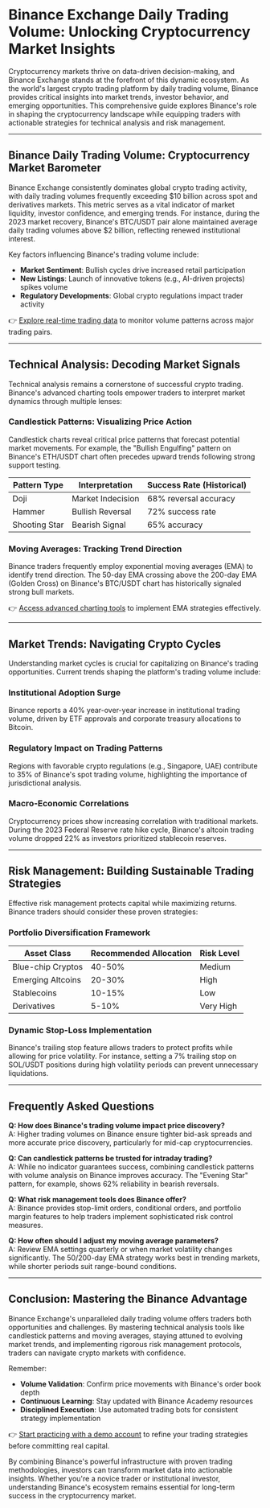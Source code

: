 # Binance Exchange Daily Trading Volume: Unlocking Cryptocurrency Market Insights  

Cryptocurrency markets thrive on data-driven decision-making, and Binance Exchange stands at the forefront of this dynamic ecosystem. As the world's largest crypto trading platform by daily trading volume, Binance provides critical insights into market trends, investor behavior, and emerging opportunities. This comprehensive guide explores Binance's role in shaping the cryptocurrency landscape while equipping traders with actionable strategies for technical analysis and risk management.  

---

## Binance Daily Trading Volume: Cryptocurrency Market Barometer  

Binance Exchange consistently dominates global crypto trading activity, with daily trading volumes frequently exceeding $10 billion across spot and derivatives markets. This metric serves as a vital indicator of market liquidity, investor confidence, and emerging trends. For instance, during the 2023 market recovery, Binance's BTC/USDT pair alone maintained average daily trading volumes above $2 billion, reflecting renewed institutional interest.  

Key factors influencing Binance's trading volume include:  
- **Market Sentiment**: Bullish cycles drive increased retail participation  
- **New Listings**: Launch of innovative tokens (e.g., AI-driven projects) spikes volume  
- **Regulatory Developments**: Global crypto regulations impact trader activity  

👉 [Explore real-time trading data](https://bit.ly/okx-bonus) to monitor volume patterns across major trading pairs.  

---

## Technical Analysis: Decoding Market Signals  

Technical analysis remains a cornerstone of successful crypto trading. Binance's advanced charting tools empower traders to interpret market dynamics through multiple lenses:  

### Candlestick Patterns: Visualizing Price Action  

Candlestick charts reveal critical price patterns that forecast potential market movements. For example, the "Bullish Engulfing" pattern on Binance's ETH/USDT chart often precedes upward trends following strong support testing.  

| Pattern Type | Interpretation | Success Rate (Historical) |  
|--------------|----------------|---------------------------|  
| Doji         | Market Indecision | 68% reversal accuracy |  
| Hammer       | Bullish Reversal | 72% success rate |  
| Shooting Star  | Bearish Signal | 65% accuracy |  

### Moving Averages: Tracking Trend Direction  

Binance traders frequently employ exponential moving averages (EMA) to identify trend direction. The 50-day EMA crossing above the 200-day EMA (Golden Cross) on Binance's BTC/USDT chart has historically signaled strong bull markets.  

👉 [Access advanced charting tools](https://bit.ly/okx-bonus) to implement EMA strategies effectively.  

---

## Market Trends: Navigating Crypto Cycles  

Understanding market cycles is crucial for capitalizing on Binance's trading opportunities. Current trends shaping the platform's trading volume include:  

### Institutional Adoption Surge  

Binance reports a 40% year-over-year increase in institutional trading volume, driven by ETF approvals and corporate treasury allocations to Bitcoin.  

### Regulatory Impact on Trading Patterns  

Regions with favorable crypto regulations (e.g., Singapore, UAE) contribute to 35% of Binance's spot trading volume, highlighting the importance of jurisdictional analysis.  

### Macro-Economic Correlations  

Cryptocurrency prices show increasing correlation with traditional markets. During the 2023 Federal Reserve rate hike cycle, Binance's altcoin trading volume dropped 22% as investors prioritized stablecoin reserves.  

---

## Risk Management: Building Sustainable Trading Strategies  

Effective risk management protects capital while maximizing returns. Binance traders should consider these proven strategies:  

### Portfolio Diversification Framework  

| Asset Class | Recommended Allocation | Risk Level |  
|-------------|-------------------------|------------|  
| Blue-chip Cryptos | 40-50% | Medium |  
| Emerging Altcoins | 20-30% | High |  
| Stablecoins | 10-15% | Low |  
| Derivatives | 5-10% | Very High |  

### Dynamic Stop-Loss Implementation  

Binance's trailing stop feature allows traders to protect profits while allowing for price volatility. For instance, setting a 7% trailing stop on SOL/USDT positions during high volatility periods can prevent unnecessary liquidations.  

---

## Frequently Asked Questions  

**Q: How does Binance's trading volume impact price discovery?**  
A: Higher trading volumes on Binance ensure tighter bid-ask spreads and more accurate price discovery, particularly for mid-cap cryptocurrencies.  

**Q: Can candlestick patterns be trusted for intraday trading?**  
A: While no indicator guarantees success, combining candlestick patterns with volume analysis on Binance improves accuracy. The "Evening Star" pattern, for example, shows 62% reliability in bearish reversals.  

**Q: What risk management tools does Binance offer?**  
A: Binance provides stop-limit orders, conditional orders, and portfolio margin features to help traders implement sophisticated risk control measures.  

**Q: How often should I adjust my moving average parameters?**  
A: Review EMA settings quarterly or when market volatility changes significantly. The 50/200-day EMA strategy works best in trending markets, while shorter periods suit range-bound conditions.  

---

## Conclusion: Mastering the Binance Advantage  

Binance Exchange's unparalleled daily trading volume offers traders both opportunities and challenges. By mastering technical analysis tools like candlestick patterns and moving averages, staying attuned to evolving market trends, and implementing rigorous risk management protocols, traders can navigate crypto markets with confidence.  

Remember:  
- **Volume Validation**: Confirm price movements with Binance's order book depth  
- **Continuous Learning**: Stay updated with Binance Academy resources  
- **Disciplined Execution**: Use automated trading bots for consistent strategy implementation  

👉 [Start practicing with a demo account](https://bit.ly/okx-bonus) to refine your trading strategies before committing real capital.  

By combining Binance's powerful infrastructure with proven trading methodologies, investors can transform market data into actionable insights. Whether you're a novice trader or institutional investor, understanding Binance's ecosystem remains essential for long-term success in the cryptocurrency market.